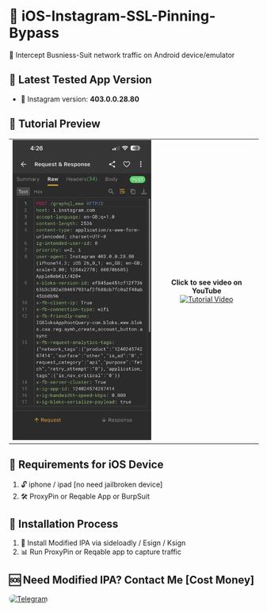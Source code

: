 # 🔐 iOS-Instagram-SSL-Pinning-Bypass
📡 Intercept Busniess-Suit network traffic on Android device/emulator

## 📌 Latest Tested App Version
- 🎯 Instagram version: **403.0.0.28.80**

## 🎥 Tutorial Preview

<table border="0">
  <tr>
    <td>
      <img src="https://raw.githubusercontent.com/SHAJON-404/iOS-Instagram-SSL-Pinning-Bypass/refs/heads/main/asstes/insta.jpg" alt="headers" width="300">
    </td>
    <td>
      <p align="center">
        <strong>Click to see video on YouTube</strong><br>
        <a href="https://youtube.com/shorts/ix_B_i_Cj_g?feature=shared" target="_blank">
          <img src="https://img.youtube.com/vi/ix_B_i_Cj_g/maxresdefault.jpg" alt="Tutorial Video" width="600" />
        </a>
      </p>
    </td>
  </tr>
</table>

## 📱 Requirements for iOS Device
1. 🔓 iphone / ipad [no need jailbroken device]  
2. 🛠️ ProxyPin or Reqable App or BurpSuit

## 🔧 Installation Process
1. 🔄 Install Modified IPA via sideloadly / Esign / Ksign
2. 📊 Run ProxyPin or Reqable app to capture traffic  

## 🆘 Need Modified IPA? Contact Me [Cost Money]
<p align="left">
  <a href="https://t.me/DarknessKing999" target="_blank">
    <img src="https://img.shields.io/badge/💬_Chat_on_Telegram-2CA5E0?style=for-the-badge&logo=telegram&logoColor=white&labelColor=121212&color=26A5E4&logoWidth=20" alt="Telegram" style="border-radius: 8px;"/>
  </a>
</p>
